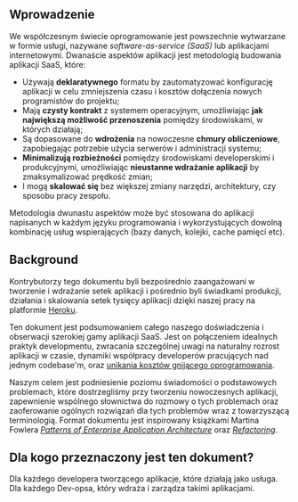 ## Wprowadzenie

We współczesnym świecie oprogramowanie jest powszechnie wytwarzane w formie usługi, nazywane  _software-as-service (SaaS)_ lub aplikacjami internetowymi. Dwanaście aspektów aplikacji jest metodologią budowania aplikacji SaaS, które: 

* Używają **deklaratywnego** formatu by zautomatyzować konfigurację aplikacji w celu zmniejszenia czasu i kosztów dołączenia nowych programistów do projektu;
* Mają **czysty kontrakt** z systemem operacyjnym, umożliwiając **jak największą możliwość przenoszenia** pomiędzy środowiskami, w których działają;
* Są dopasowane do **wdrożenia** na nowoczesne **chmury obliczeniowe**, zapobiegając potrzebie użycia serwerów i administracji systemu;
* **Minimalizują rozbieżności** pomiędzy środowiskami developerskimi i produkcyjnymi, umożliwiając **nieustanne wdrażanie aplikacji** by zmaksymalizować prędkość zmian;
* I mogą **skalować się** bez większej zmiany narzędzi, architektury, czy sposobu pracy zespołu.

Metodologia dwunastu aspektów może być stosowana do aplikacji napisanych w każdym języku programowania i wykorzystujących dowolną kombinację usług wspierających (bazy danych, kolejki, cache pamięci etc).

## Background

Kontrybutorzy tego dokumentu byli bezpośrednio zaangażowani w tworzenie i wdrażanie setek aplikacji i pośrednio byli świadkami produkcji, działania i skalowania setek tysięcy aplikacji dzięki naszej pracy na platformie [Heroku](http://www.heroku.com/).

Ten dokument jest podsumowaniem całego naszego doświadczenia i obserwacji szerokiej gamy aplikacji SaaS. Jest on połączeniem idealnych praktyk developmentu, zwracania szczególnej uwagi na naturalny rozrost aplikacji w czasie, dynamiki współpracy developerów pracujących nad jednym codebase'm, oraz [unikania kosztów gnijącego oprogramowania](http://blog.heroku.com/archives/2011/6/28/the_new_heroku_4_erosion_resistance_explicit_contracts/).

Naszym celem jest podniesienie poziomu świadomości o podstawowych problemach, które dostrzegliśmy przy tworzeniu nowoczesnych aplikacji, zapewnienie wspólnego słownictwa do rozmowy o tych problemach oraz zaoferowanie ogólnych rozwiązań dla tych problemów wraz z towarzyszącą terminologią. Format dokumentu jest inspirowany książkami Martina Fowlera
 *[Patterns of Enterprise Application Architecture](http://books.google.com/books/about/Patterns_of_enterprise_application_archi.html?id=FyWZt5DdvFkC)* oraz *[Refactoring](http://books.google.com/books/about/Refactoring.html?id=1MsETFPD3I0C)*.

## Dla kogo przeznaczony jest ten dokument?

Dla każdego developera tworzącego aplikacje, które działają jako usługa. Dla każdego Dev-opsa, który wdraża i zarządza takimi aplikacjami.
